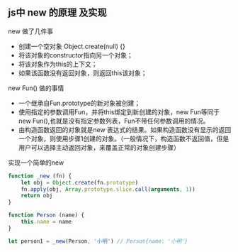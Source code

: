 ## js中 new 的原理 及实现

new 做了几件事

- 创建一个空对象 Object.create(null) {}
- 将该对象的constructor指向另一个对象；
- 将该对象作为this的上下文；
- 如果该函数没有返回对象，则返回this该对象；



new Fun() 做的事情

- 一个继承自Fun.prototype的新对象被创建；
- 使用指定的参数调用Fun，并将this绑定到新创建的对象，new Fun等同于new Fun(),也就是没有指定参数列表，Fun不带任何参数调用的情况。
- 由构造函数返回的对象就是new 表达式的结果。如果构造函数没有显示的返回一个对象，则使用步骤1创建的对象。（一般情况下，构造函数不返回值，但是用户可以选择主动返回对象，来覆盖正常的对象创建步骤）

实现一个简单的new

```js
function _new (fn) {
	let obj = Object.create(fn.prototype)
    fn.apply(obj, Array.prototype.slice.call(arguments, 1))
    return obj
}

function Person (name) {
    this.name = name
}

let person1 = _new(Person, '小明') // Person{name: '小明'}
```

